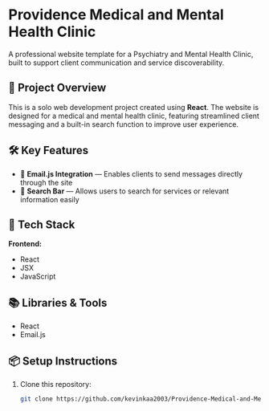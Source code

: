 # Providence Medical and Mental Health Clinic

A professional website template for a Psychiatry and Mental Health Clinic, built to support client communication and service discoverability.

## 🧠 Project Overview

This is a solo web development project created using **React**. The website is designed for a medical and mental health clinic, featuring streamlined client messaging and a built-in search function to improve user experience.

## 🛠️ Key Features

- 📧 **Email.js Integration** — Enables clients to send messages directly through the site
- 🔎 **Search Bar** — Allows users to search for services or relevant information easily

## 🧰 Tech Stack

**Frontend:**
- React
- JSX
- JavaScript

## 📚 Libraries & Tools

- React
- Email.js

## 📦 Setup Instructions

1. Clone this repository:
   ```bash
   git clone https://github.com/kevinkaa2003/Providence-Medical-and-Mental-Health-Clinic.git
